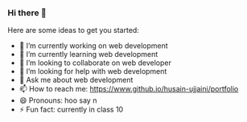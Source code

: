 ### Hi there 👋
Here are some ideas to get you started:

- 🔭 I’m currently working on web development
- 🌱 I’m currently learning web development
- 👯 I’m looking to collaborate on web developer
- 🤔 I’m looking for help with web development
- 💬 Ask me about web development
- 📫 How to reach me: https://www.github.io/husain-ujjaini/portfolio
- 😄 Pronouns: hoo say n
- ⚡ Fun fact: currently in class 10
